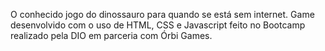  O conhecido jogo do dinossauro para quando se está sem internet. Game desenvolvido com o uso de 
 HTML, CSS e Javascript feito no Bootcamp realizado pela DIO em parceria com Órbi Games.